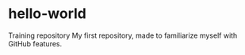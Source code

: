 # hello-world
Training repository
My first repository, made to familiarize myself with GitHub features.
